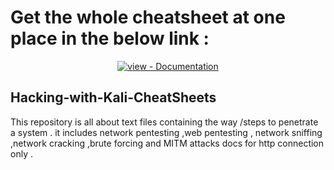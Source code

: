 # Get the whole cheatsheet at one place in the below link :
<div align="center">
<a href="https://www.codexpace.in/2022/02/hacking-with-kali-cheatsheet.html" title="Go to project documentation"><img src="https://img.shields.io/badge/view-Documentation-blue?style=for-the-badge" alt="view - Documentation"></a>

</div>


## Hacking-with-Kali-CheatSheets
This repository is all about text files containing the way /steps to penetrate a system .
it includes network pentesting ,web pentesting , network sniffing  ,network cracking ,brute forcing and MITM attacks docs for http connection only .
